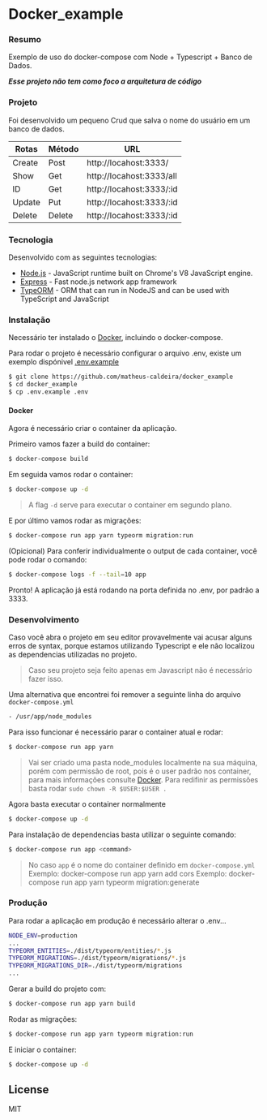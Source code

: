 # Docker_example



### Resumo
Exemplo de uso do docker-compose com Node + Typescript + Banco de Dados. 

***Esse projeto não tem como foco a arquitetura de código*** 

### Projeto

Foi desenvolvido um pequeno Crud que salva o nome do usuário em um banco de dados.

| Rotas | Método | URL |
| ------ | ------ | ------ |
| Create | Post | http://locahost:3333/ |
| Show | Get | http://locahost:3333/all |
| ID | Get | http://locahost:3333/:id |
| Update | Put | http://locahost:3333/:id |
| Delete | Delete | http://locahost:3333/:id |

### Tecnologia

Desenvolvido com as seguintes tecnologias:

* [Node.js] -  JavaScript runtime built on Chrome's V8 JavaScript engine.
* [Express] -  Fast node.js network app framework
* [TypeORM] -  ORM that can run in NodeJS and can be used with TypeScript and JavaScript


### Instalação

Necessário ter instalado o [Docker], incluindo o docker-compose.

Para rodar o projeto é necessário configurar o arquivo .env, existe um exemplo dispónivel [.env.example]

```sh
$ git clone https://github.com/matheus-caldeira/docker_example
$ cd docker_example
$ cp .env.example .env
```



#### Docker

Agora é necessário criar o container da aplicação.

Primeiro vamos fazer a build do container:
```sh
$ docker-compose build
```

Em seguida vamos rodar o container:
```sh
$ docker-compose up -d
```
> A flag `-d` serve para executar o container em segundo plano.

E por último vamos rodar as migrações:
```sh
$ docker-compose run app yarn typeorm migration:run
```

(Opicional) Para conferir individualmente o output de cada container, você pode rodar o comando:
```sh
$ docker-compose logs -f --tail=10 app
```

Pronto! A aplicação já está rodando na porta definida no .env, por padrão a 3333.
### Desenvolvimento 
Caso você abra o projeto em seu editor provavelmente vai acusar alguns erros de syntax, porque estamos utilizando Typescript e ele não localizou as dependencias utilizadas no projeto.

> Caso seu projeto seja feito apenas em Javascript não é necessário fazer isso.

Uma alternativa que encontrei foi remover a seguinte linha do arquivo `docker-compose.yml`
```sh
- /usr/app/node_modules
```

Para isso funcionar é necessário parar o container atual e rodar:
```sh
$ docker-compose run app yarn
```
> Vai ser criado uma pasta node_modules localmente na sua máquina, porém com permissão de root, pois é o user padrão nos container, para mais informações consulte [Docker].
> Para redifinir as permissões basta rodar `sudo chown -R $USER:$USER .`

Agora basta executar o container normalmente
```sh
$ docker-compose up -d
```

Para instalação de dependencias basta utilizar o seguinte comando:
```sh
$ docker-compose run app <command>
```
> No caso `app` é o nome do container definido em `docker-compose.yml`
> Exemplo: docker-compose run app yarn add cors
> Exemplo: docker-compose run app yarn typeorm migration:generate 

### Produção
Para rodar a aplicação em produção é necessário alterar o .env...

```sh
NODE_ENV=production
...
TYPEORM_ENTITIES=./dist/typeorm/entities/*.js
TYPEORM_MIGRATIONS=./dist/typeorm/migrations/*.js
TYPEORM_MIGRATIONS_DIR=./dist/typeorm/migrations
...
```

Gerar a build do projeto com:
```sh
$ docker-compose run app yarn build
```

Rodar as migrações:
```sh
$ docker-compose run app yarn typeorm migration:run
```

E iniciar o container:
```sh
$ docker-compose up -d
```

License
----

MIT


[//]: #
   [Node.js]: <http://nodejs.org>
   [Express]: <https://expressjs.com/>
   [Docker]: <https://docker.com/>
   [TypeORM]: <https://typeorm.io/#/>
   [.env.example]: <https://github.com/matheus-caldeira/docker_example/blob/main/.env.example>
   
